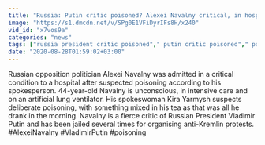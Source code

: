 ```yaml
---
title: "Russia: Putin critic poisoned? Alexei Navalny critical, in hospital Oneindia News"
image: "https://s1.dmcdn.net/v/SPg0E1VFiDyrIFs8H/x240"
vid_id: "x7vos9a"
categories: "news"
tags: ["russia president critic poisoned"," putin critic poisoned"," poison attack on putin critic"]
date: "2020-08-28T01:59:02+03:00"
---
```

Russian opposition politician Alexei Navalny was admitted in a critical condition to a hospital after suspected poisoning according to his spokesperson. 44-year-old Navalny is unconscious, in intensive care and on an artificial lung ventilator. His spokeswoman Kira Yarmysh suspects deliberate poisoning, with something mixed in his tea as that was all he drank in the morning. Navalny is a fierce critic of Russian President Vladimir Putin and has been jailed several times for organising anti-Kremlin protests.   <br>#AlexeiNavalny #VladimirPutin #poisoning
